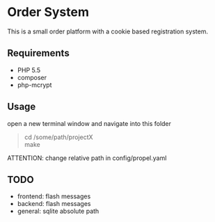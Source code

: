 # Order System
This is a small order platform with a cookie based registration system.

## Requirements
 * PHP 5.5
 * composer
 * php-mcrypt

## Usage
open a new terminal window and navigate into this folder

> cd /some/path/projectX  
> make

ATTENTION: change relative path in config/propel.yaml

## TODO
 * frontend: flash messages
 * backend: flash messages
 * general: sqlite absolute path
